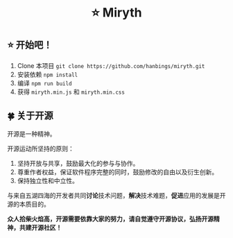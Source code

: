 <h1 align="center">⭐ Miryth</h1>

## ⭐ 开始吧！

1. Clone 本项目 `git clone https://github.com/hanbings/miryth.git`
2. 安装依赖 `npm install`
3. 编译 `npm run build`
4. 获得 `miryth.min.js` 和 `miryth.min.css`

## 🍀 关于开源

开源是一种精神。

开源运动所坚持的原则：

1. 坚持开放与共享，鼓励最大化的参与与协作。
2. 尊重作者权益，保证软件程序完整的同时，鼓励修改的自由以及衍生创新。
3. 保持独立性和中立性。

与来自五湖四海的开发者共同**讨论**技术问题，**解决**技术难题，**促进**应用的发展是开源的本质目的。

**众人拾柴火焰高，开源需要依靠大家的努力，请自觉遵守开源协议，弘扬开源精神，共建开源社区！**
